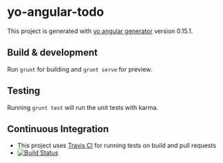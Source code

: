 # yo-angular-todo

This project is generated with [yo angular generator](https://github.com/yeoman/generator-angular)
version 0.15.1.

## Build & development

Run `grunt` for building and `grunt serve` for preview.

## Testing

Running `grunt test` will run the unit tests with karma.

## Continuous Integration

* This project uses [Travis CI](https://travis-ci.org) for running tests on build and pull requests
* [![Build Status](https://travis-ci.org/amrithyerramilli/yo-angular-todo.svg?branch=master)](https://travis-ci.org/amrithyerramilli/yo-angular-todo)
